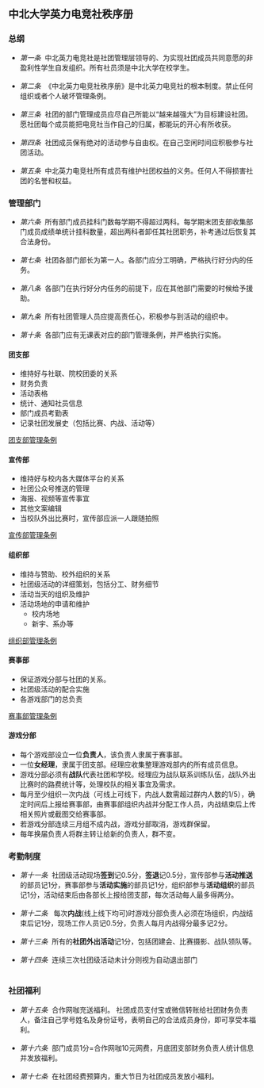 ## 中北大学英力电竞社秩序册

### 总纲
* *第一条*&nbsp;&nbsp;中北英力电竞社是社团管理层领导的、为实现社团成员共同意愿的非盈利性学生自发组织。所有社员须是中北大学在校学生。<br><br>
* *第二条*&nbsp;&nbsp;《中北英力电竞社秩序册》是中北英力电竞社的根本制度。禁止任何组织或者个人破坏管理条例。<br><br>
* *第三条*&nbsp;&nbsp;社团的部门管理成员应尽自己所能以“越来越强大”为目标建设社团。愿社团每个成员能把电竞社当作自己的归属，都能玩的开心有所收获。<br><br>
* *第四条*&nbsp;&nbsp;社团成员保有绝对的活动参与自由权。在自己空闲时间应积极参与社团活动。<br><br>
* *第五条*&nbsp;&nbsp;中北英力电竞社所有成员有维护社团权益的义务。任何人不得损害社团的名誉和权益。
 
### 管理部门
* *第六条*&nbsp;&nbsp;所有部门成员挂科门数每学期不得超过两科。每学期末团支部收集部门成员成绩单统计挂科数量，超出两科者卸任其社团职务，补考通过后恢复其合法身份。<br><br>
* *第七条*&nbsp;&nbsp;社团各部门部长为第一人。各部门应分工明确，严格执行好分内的任务。<BR><br>
* *第八条*&nbsp;&nbsp;各部门在执行好分内任务的前提下，应在其他部门需要的时候给予援助。<br><br>
* *第九条*&nbsp;&nbsp;所有社团管理人员应提高责任心，积极参与到活动的组织中。<br><br>
* *第十条*&nbsp;&nbsp;各部门应有无课表对应的部门管理条例，并严格执行实施。
#### 团支部
* 维持好与社联、院校团委的关系
* 财务负责
* 活动表格
* 统计、通知社员信息
* 部门成员考勤表
* 记录社团发展史（包括比赛、内战、活动等）

[团支部管理条例]()
#### 宣传部
* 维持好与校内各大媒体平台的关系
*	 社团公众号推送的管理
*	 海报、视频等宣传事宜
*	 其他文案编辑
*	 当校队外出比赛时，宣传部应派一人跟随拍照

[宣传部管理条例]()
#### 组织部
* 维持与赞助、校外组织的关系
*  社团级活动的详细策划，包括分工、财务细节
*  活动当天的组织及维护
*  活动场地的申请和维护
	*	校内场地
	*	新宇、系办等

[组织部管理条例]()
#### 赛事部
* 保证游戏分部与社团的关系。
* 社团级活动的配合实施
* 各游戏部门的总负责

[赛事部管理条例]()
#### 游戏分部
* 每个游戏部设立一位**负责人**，该负责人隶属于赛事部。
* 一位**女经理**，隶属于团支部。经理应收集整理游戏部内的所有成员信息。
* 游戏分部必须有**战队**代表社团和学校。经理应为战队联系训练队伍，战队外出比赛时的路费统计等，处理校队的相关事宜及需求。
* 每月至少组织一次内战（可线上可线下，内战人数需超过群内人数的1/5），确定时间后上报给赛事部，由赛事部组织内战并分配工作人员，内战结束后上传相关照片或截图交给赛事部。
* 若游戏分部连续三月组不成内战，游戏分部取消，游戏群保留。
* 每年换届负责人将群主转让给新的负责人，群不变。

### 考勤制度
* *第十一条*&nbsp;&nbsp;社团级活动现场**签到**记0.5分，**签退**记0.5分，宣传部参与**活动推送**的部员记1分，赛事部参与**活动实施**的部员记1分，组织部参与**活动组织**的部员记1分，活动结束后由各部长上报给团支部，每次活动每人最多得两分。<br><br>
* *第十二条* &nbsp;&nbsp;每次**内战**(线上线下均可)时游戏分部负责人必须在场组织，内战结束后记1分，现场工作人员记0.5分，负责人每月内战得分最多记2分。<br><br>
* *第十三条*&nbsp;&nbsp;所有的**社团外出活动**记1分，包括团建会、比赛摄影、战队领队等。<br><br>
* *第十四条*&nbsp;&nbsp;连续三次社团级活动未计分则视为自动退出部门<br><br>

### 社团福利
* *第十五条*&nbsp;&nbsp;合作网咖充送福利。 社团成员支付宝或微信转账给社团财务负责人，备注自己学号姓名及身份证号，表明自己的合法成员身份，即可享受本福利。<br><br>
* *第十六条*&nbsp;&nbsp;部门成员1分=合作网咖10元网费，月底团支部财务负责人统计信息并发放福利。<br><br>
* *第十七条*&nbsp;&nbsp;在社团经费预算内，重大节日为社团成员发放小福利。<br><br>
